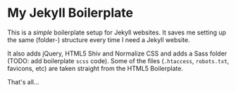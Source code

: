 # My Jekyll Boilerplate

This is a _simple_ boilerplate setup for Jekyll websites. It saves me setting up the same (folder-) structure every time I need a Jekyll website.

It also adds jQuery, HTML5 Shiv and Normalize CSS and adds a Sass folder (TODO: add boilerplate `scss` code). Some of the files (`.htaccess`, `robots.txt`, favicons, etc) are taken straight from the HTML5 Boilerplate.

That's all…